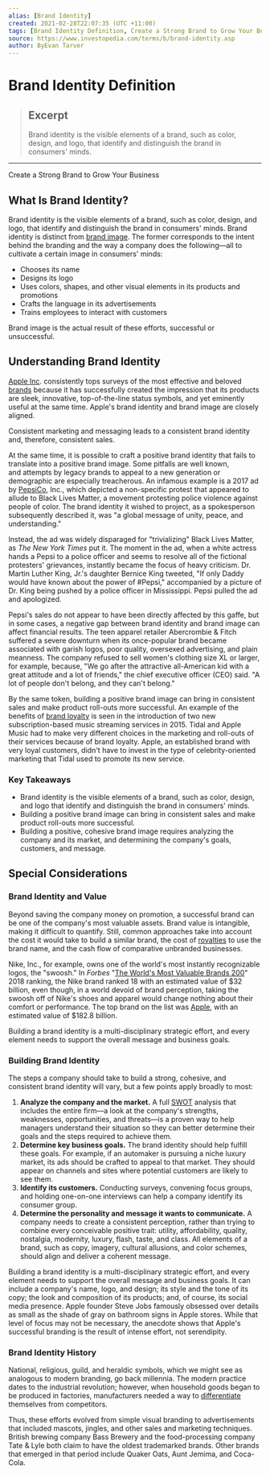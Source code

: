 ```yaml
---
alias: [Brand Identity]
created: 2021-02-28T22:07:35 (UTC +11:00)
tags: [Brand Identity Definition, Create a Strong Brand to Grow Your Business]
source: https://www.investopedia.com/terms/b/brand-identity.asp
author: ByEvan Tarver
---
```


# Brand Identity Definition

> ## Excerpt
> Brand identity is the visible elements of a brand, such as color, design, and logo, that identify and distinguish the brand in consumers' minds.

---

Create a Strong Brand to Grow Your Business
## What Is Brand Identity?

Brand identity is the visible elements of a brand, such as color, design, and logo, that identify and distinguish the brand in consumers' minds. Brand identity is distinct from [brand image](https://www.investopedia.com/ask/answers/032615/how-does-brand-image-and-marketing-affect-market-share.asp). The former corresponds to the intent behind the branding and the way a company does the following—all to cultivate a certain image in consumers' minds:

-   Chooses its name
-   Designs its logo
-   Uses colors, shapes, and other visual elements in its products and promotions
-   Crafts the language in its advertisements
-   Trains employees to interact with customers

Brand image is the actual result of these efforts, successful or unsuccessful. 

## Understanding Brand Identity

[Apple Inc](https://www.investopedia.com/articles/fundamental-analysis/12/steve-jobs-apple-story.asp). consistently tops surveys of the most effective and beloved [brands](https://www.investopedia.com/terms/b/brand.asp) because it has successfully created the impression that its products are sleek, innovative, top-of-the-line status symbols, and yet eminently useful at the same time. Apple's brand identity and brand image are closely aligned.

Consistent marketing and messaging leads to a consistent brand identity and, therefore, consistent sales.

At the same time, it is possible to craft a positive brand identity that fails to translate into a positive brand image. Some pitfalls are well known, and attempts by legacy brands to appeal to a new generation or demographic are especially treacherous. An infamous example is a 2017 ad by [PepsiCo,](https://www.investopedia.com/articles/investing/052216/how-does-pepsico-make-money-pep.asp) Inc., which depicted a non-specific protest that appeared to allude to Black Lives Matter, a movement protesting police violence against people of color. The brand identity it wished to project, as a spokesperson subsequently described it, was "a global message of unity, peace, and understanding."

Instead, the ad was widely disparaged for "trivializing" Black Lives Matter, as _The New York Times_ put it. The moment in the ad, when a white actress hands a Pepsi to a police officer and seems to resolve all of the fictional protesters' grievances, instantly became the focus of heavy criticism. Dr. Martin Luther King, Jr.'s daughter Bernice King tweeted, "If only Daddy would have known about the power of #Pepsi," accompanied by a picture of Dr. King being pushed by a police officer in Mississippi. Pepsi pulled the ad and apologized.

Pepsi's sales do not appear to have been directly affected by this gaffe, but in some cases, a negative gap between brand identity and brand image can affect financial results. The teen apparel retailer Abercrombie & Fitch suffered a severe downturn when its once-popular brand became associated with garish logos, poor quality, oversexed advertising, and plain meanness. The company refused to sell women's clothing size XL or larger, for example, because, "We go after the attractive all-American kid with a great attitude and a lot of friends," the chief executive officer (CEO) said. "A lot of people don't belong, and they can't belong."

By the same token, building a positive brand image can bring in consistent sales and make product roll-outs more successful. An example of the benefits of [brand loyalty](https://www.investopedia.com/terms/b/brand-loyalty.asp) is seen in the introduction of two new subscription-based music streaming services in 2015. Tidal and Apple Music had to make very different choices in the marketing and roll-outs of their services because of brand loyalty. Apple, an established brand with very loyal customers, didn't have to invest in the type of celebrity-oriented marketing that Tidal used to promote its new service.

### Key Takeaways

-   Brand identity is the visible elements of a brand, such as color, design, and logo that identify and distinguish the brand in consumers' minds.
-   Building a positive brand image can bring in consistent sales and make product roll-outs more successful.
-   Building a positive, cohesive brand image requires analyzing the company and its market, and determining the company's goals, customers, and message.

## Special Considerations

### Brand Identity and Value

Beyond saving the company money on promotion, a successful brand can be one of the company's most valuable assets. Brand value is intangible, making it difficult to quantify. Still, common approaches take into account the cost it would take to build a similar brand, the cost of [royalties](https://www.investopedia.com/terms/r/royalty.asp) to use the brand name, and the cash flow of comparative unbranded businesses.

Nike, Inc., for example, owns one of the world's most instantly recognizable logos, the "swoosh." In _Forbes_ "[The World's Most Valuable Brands 200](https://www.forbes.com/powerful-brands/list/#tab:rank)" 2018 ranking, the Nike brand ranked 18 with an estimated value of $32 billion, even though, in a world devoid of brand perception, taking the swoosh off of Nike's shoes and apparel would change nothing about their comfort or performance. The top brand on the list was [Apple](https://www.investopedia.com/news/apple-named-most-valuable-brand-steve-jobs-death-anniversary-aapl-tsla/), with an estimated value of $182.8 billion.

Building a brand identity is a multi-disciplinary strategic effort, and every element needs to support the overall message and business goals.

### Building Brand Identity

The steps a company should take to build a strong, cohesive, and consistent brand identity will vary, but a few points apply broadly to most:

1.  **Analyze the company and the market.** A full [SWOT](https://www.investopedia.com/terms/s/swot.asp) analysis that includes the entire firm—a look at the company's strengths, weaknesses, opportunities, and threats—is a proven way to help managers understand their situation so they can better determine their goals and the steps required to achieve them.
2.  **Determine key business goals.** The brand identity should help fulfill these goals. For example, if an automaker is pursuing a niche luxury market, its ads should be crafted to appeal to that market. They should appear on channels and sites where potential customers are likely to see them.
3.  **Identify its customers.** Conducting surveys, convening focus groups, and holding one-on-one interviews can help a company identify its consumer group.
4.  **Determine the personality and message it wants to communicate.** A company needs to create a consistent perception, rather than trying to combine every conceivable positive trait: utility, affordability, quality, nostalgia, modernity, luxury, flash, taste, and class. All elements of a brand, such as copy, imagery, cultural allusions, and color schemes, should align and deliver a coherent message.

Building a brand identity is a multi-disciplinary strategic effort, and every element needs to support the overall message and business goals. It can include a company's name, logo, and design; its style and the tone of its copy; the look and composition of its products; and, of course, its social media presence. Apple founder Steve Jobs famously obsessed over details as small as the shade of gray on bathroom signs in Apple stores. While that level of focus may not be necessary, the anecdote shows that Apple's successful branding is the result of intense effort, not serendipity.

### Brand Identity History

National, religious, guild, and heraldic symbols, which we might see as analogous to modern branding, go back millennia. The modern practice dates to the industrial revolution; however, when household goods began to be produced in factories, manufacturers needed a way to [differentiate](https://www.investopedia.com/terms/p/product_differentiation.asp) themselves from competitors.

Thus, these efforts evolved from simple visual branding to advertisements that included mascots, jingles, and other sales and marketing techniques. British brewing company Bass Brewery and the food-processing company Tate & Lyle both claim to have the oldest trademarked brands. Other brands that emerged in that period include Quaker Oats, Aunt Jemima, and Coca-Cola.
